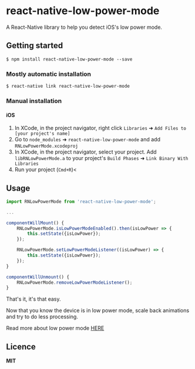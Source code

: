 
# react-native-low-power-mode

A React-Native library to help you detect iOS's low power mode.

## Getting started

`$ npm install react-native-low-power-mode --save`

### Mostly automatic installation

`$ react-native link react-native-low-power-mode`

### Manual installation


#### iOS

1. In XCode, in the project navigator, right click `Libraries` ➜ `Add Files to [your project's name]`
2. Go to `node_modules` ➜ `react-native-low-power-mode` and add `RNLowPowerMode.xcodeproj`
3. In XCode, in the project navigator, select your project. Add `libRNLowPowerMode.a` to your project's `Build Phases` ➜ `Link Binary With Libraries`
4. Run your project (`Cmd+R`)<


## Usage
```javascript
import RNLowPowerMode from 'react-native-low-power-mode';

...

componentWillMount() {
    RNLowPowerMode.isLowPowerModeEnabled().then(isLowPower => {
        this.setState({isLowPower});
    });

    RNLowPowerMode.setLowPowerModeListener((isLowPower) => {
        this.setState({isLowPower});
    });
}

componentWillUnmount() {
    RNLowPowerMode.removeLowPowerModeListener();
}

```

That's it, it's that easy.

Now that you know the device is in low power mode, scale back animations and try to do less processing.

Read more about low power mode [HERE](https://developer.apple.com/library/content/documentation/Performance/Conceptual/EnergyGuide-iOS/LowPowerMode.html)

## Licence ##
**MIT**